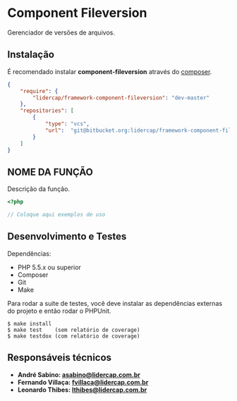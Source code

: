 Component Fileversion
=====================

Gerenciador de versões de arquivos.

Instalação
----------

É recomendado instalar **component-fileversion** através do [composer](http://getcomposer.org).

```json
{
    "require": {
        "lidercap/framework-component-fileversion": "dev-master"
    },
    "repositories": [
        {
            "type": "vcs",
            "url":  "git@bitbucket.org:lidercap/framework-component-fileversion.git"
        }
    ]
}
```

NOME DA FUNÇÃO
--------------

Descrição da função.

```php
<?php

// Coloque aqui exemplos de uso

```

Desenvolvimento e Testes
------------------------

Dependências:

 * PHP 5.5.x ou superior
 * Composer
 * Git
 * Make

Para rodar a suite de testes, você deve instalar as dependências externas do projeto e então rodar o PHPUnit.

    $ make install
    $ make test    (sem relatório de coverage)
    $ make testdox (com relatório de coverage)

Responsáveis técnicos
---------------------

 * **André Sabino: <asabino@lidercap.com.br>**
 * **Fernando Villaça: <fvillaca@lidercap.com.br>**
 * **Leonardo Thibes: <lthibes@lidercap.com.br>**
